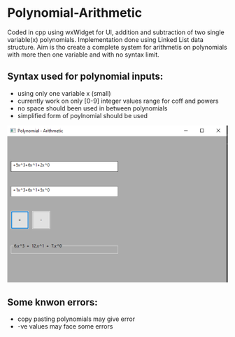 # Polynomial-Arithmetic
Coded in cpp using wxWidget for UI, addition and subtraction of two single variable(x) polynomials. Implementation done using Linked List data structure. Aim is tho create a complete system for arithmetis on polynomials with more then one variable and with no syntax limit.

## Syntax used for polynomial inputs:
* using only one variable x (small)
* currently work on only [0-9] integer values range for coff and powers
* no space should been used in between polynomials 
* simplified form of poylnomial should be used 

![](WindowsProject1/images/ss_1.png)

## Some knwon errors:
* copy pasting polynomials may give error
* -ve values may face some errors 




